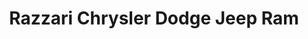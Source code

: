 ---
title: "Razzari Chrysler Dodge Jeep Ram"
url: /merced/razzari-chrysler-dodge-jeep-ram/
shop: car
---